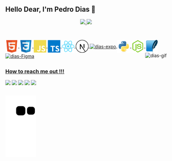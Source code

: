 ## Hello Dear, I'm Pedro Dias 👋

<div align= "center">
  <a href="https://github.com/diaspd">
  <img height="185em"  src="https://github-readme-stats.vercel.app/api?username=diaspd&show_icons=true&theme=dark&include_all_commits=true&count_private=true"/>
  <img height="185em"  src="https://github-readme-stats.vercel.app/api/top-langs/?username=diaspd&layout=compact&langs_count=7&theme=dark"/>
</div>
  
  ##
  
<div display="inline_block"><br>
  <img align="center" alt="dias-HTML" height="40" width="40" src="https://raw.githubusercontent.com/devicons/devicon/master/icons/html5/html5-original.svg">
  <img align="center" alt="dias-CSS" height="40" width="40" src="https://raw.githubusercontent.com/devicons/devicon/master/icons/css3/css3-original.svg">
  <img align="center" alt="dias-Js" height="40" width="40" src="https://raw.githubusercontent.com/devicons/devicon/master/icons/javascript/javascript-plain.svg">
  <img align="center" alt="dias-Ts" height="40" width="40" src="https://raw.githubusercontent.com/devicons/devicon/master/icons/typescript/typescript-plain.svg">
  <img align="center" alt="dias-React" height="40" width="40" src="https://raw.githubusercontent.com/devicons/devicon/master/icons/react/react-original.svg">
  <img align="center" alt="dias-Next" height="40" width="40" src="https://raw.githubusercontent.com/devicons/devicon/master/icons/nextjs/nextjs-line.svg">
  <img align="center" alt="dias-expo" width="40" height="35" src="https://www.vectorlogo.zone/logos/expoio/expoio-icon.svg" />
  <img align="center" alt="dias-Python" height="40" width="40" src="https://raw.githubusercontent.com/devicons/devicon/master/icons/python/python-original.svg">
  <img align="center" alt="dias-node" width="40" height="40" src="https://raw.githubusercontent.com/devicons/devicon/master/icons/nodejs/nodejs-original.svg" /> 
  <img align="center" alt="dias-Sqlite" height="40" width="40" src="https://raw.githubusercontent.com/devicons/devicon/master/icons/sqlite/sqlite-original.svg">
  <img align="center" alt="dias-Figma" width="40" height="35" src="https://www.vectorlogo.zone/logos/figma/figma-icon.svg" />
  <img align="right" alt="dias-gif" height="150"src="https://media.giphy.com/media/Ojf41KD6nv9kp1iMyc/giphy.gif">
</div>

  ##
  
 ### How to reach me out !!!
 <div "text-aling: center">
 <a href = "mailto: pdr050203@gamil.com"><img src="https://img.shields.io/badge/-Gmail-%23EA4335?style=for-the-badge&logo=gmail&logoColor=white" target="_blank"></a>
 <a href="https://www.linkedin.com/in/pedro-diasr" target="_blank"><img src="https://img.shields.io/badge/-LinkedIn-%230077B5?style=for-the-badge&logo=linkedin&logoColor=white" target="_blank"></a>
  <a href="https://www.instagram.com/dias_pdr/" target="_blank"><img src="https://img.shields.io/badge/-Instagram-%23E4405F?style=for-the-badge&logo=instagram&logoColor=white" target="_blank"></a>
  <a href="https://stackoverflow.com/users/14940062/diaspd?tab=profile" target="_blank"><img src="https://img.shields.io/badge/-StackOverflow-%23EA4300?style=for-the-badge&logo=stackoverflow&logoColor=white" target="_blank"></a>
   <a href="https://twitter.com/diaspdr_1" target="_blank"><img src="https://img.shields.io/badge/Twitter-1DA1F2?style=for-the-badge&logo=twitter&logoColor=white" target="_blank"></a>
   
   ##
   
  ![Snake animation](https://github.com/diaspd/diaspd/blob/output/github-contribution-grid-snake.svg)
  
</div>
